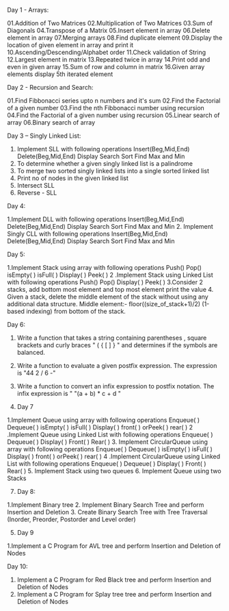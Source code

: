 Day 1 - Arrays:

01.Addition of Two Matrices
02.Multiplication of Two Matrices
03.Sum of Diagonals
04.Transpose of a Matrix
05.Insert element in array
06.Delete element in array
07.Merging arrays
08.Find duplicate element
09.Display the location of given element in array and print it
10.Ascending/Descending/Alphabet order
11.Check validation of String
12.Largest element in matrix
13.Repeated twice in array
14.Print odd and even in given array
15.Sum of row and column in matrix
16.Given array elements display 5th iterated element

Day 2 - Recursion and Search:

01.Find Fibbonacci series upto n numbers and it's sum
02.Find the Factorial of a given number
03.Find the nth Fibbonacci number using recursion
04.Find the Factorial of a given number using recursion
05.Linear search of array
06.Binary search of array

Day 3 – Singly Linked List:

1.	Implement SLL with following operations
Insert(Beg,Mid,End)
Delete(Beg,Mid,End)
Display
Search
Sort
Find Max and Min
2.	To determine whether a given singly linked list is a palindrome
3.	To merge two sorted singly linked lists into a single sorted linked list
4.	Print no of nodes in the given linked list
5.	Intersect SLL
6.	Reverse - SLL

   Day 4:
   
1.Implement DLL with following operations
Insert(Beg,Mid,End)
Delete(Beg,Mid,End)
Display
Search
Sort
Find Max and Min
2. Implement Singly CLL with following operations
Insert(Beg,Mid,End)
Delete(Beg,Mid,End)
Display
Search
Sort
Find Max and Min

Day 5:

1.Implement Stack using array with following operations
Push()
Pop()
isEmpty( )
isFull( )
Display( )
Peek( )
2 .Implement Stack using Linked List with following operations
Push()
Pop()
Display( )
Peek( )
3.Consider 2 stacks, add bottom most element and top most element print the value
4. Given a stack, delete the middle element of the stack without using any additional data structure.
Middle element:- floor((size_of_stack+1)/2) (1-based indexing) from bottom of the stack.

Day 6:

1. Write a function that takes a string containing parentheses , square brackets  and curly braces "  ( { [ ] } " and determines if the symbols are balanced. 
2.  Write a function to evaluate a given postfix expression. The expression is "44 2 / 6 -"
3. Write a function to convert an infix expression to postfix notation. The infix expression is " "(a + b) * c + d "
   
5. Day 7
   
1.Implement Queue using array with following operations
Enqueue( )
Dequeue( )
isEmpty( )
isFull( )
Display( )
front( ) orPeek( )
rear( )
2 .Implement Queue using Linked List with following operations
Enqueue( )
Dequeue( )
Display( )
Front( )
Rear( )
3. Implement CircularQueue using array with following operations
Enqueue( )
Dequeue( )
isEmpty( )
isFull( )
Display( )
front( ) orPeek( )
rear( )
4 .Implement CircularQueue using Linked List with following operations
Enqueue( )
Dequeue( )
Display( )
Front( )
Rear( )
5. Implement Stack using two queues
6. Implement Queue using two Stacks

7. Day 8:

1.Implement Binary tree
2. Implement Binary Search Tree and perform Insertion and Deletion
3. Create Binary Search Tree with Tree Traversal (Inorder, Preorder, Postorder and Level order)

5. Day 9

1.Implement a C Program for AVL tree and perform Insertion and Deletion of Nodes

Day 10:

1. Implement a C Program for Red Black tree and perform Insertion and Deletion of Nodes
2. Implement a C Program for Splay tree tree and perform Insertion and Deletion of Nodes
